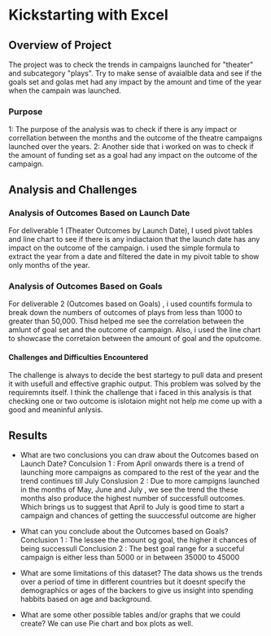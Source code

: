 # Kickstarting with Excel

## Overview of Project
The project was to check the trends in campaigns launched for "theater" and subcategory "plays". Try to make sense of avaialble data and see if the goals set and golas met had any impact by the amount and time of the year when the campain was launched. 

### Purpose
1: The purpose of the analysis was to check if there is any impact or correllation between the months and the outcome of the theatre campaigns launched over the years. 
2: Another side that i worked on was to check if the amount of funding set as a goal had any impact on the outcome of the campaign. 

## Analysis and Challenges

### Analysis of Outcomes Based on Launch Date
For deliverable 1 (Theater Outcomes by Launch Date), I used pivot tables and line chart to see if there is any indiactaion that the launch date has any impact on the outcome of the campaign. i used the simple formula to extract the year from a date and filtered the date in my pivoit table to show only months of the year.

### Analysis of Outcomes Based on Goals
For deliverable 2 (Outcomes based on Goals) , i used countifs formula to break down the numbers of outcomes of plays from less than 1000 to greater than 50,000. Thisd helped me see the correlation between the amlunt of goal set and the outcome of campaign. Also, i used the line chart to showcase the corretaion between the amount of goal and the oputcome.

#### Challenges and Difficulties Encountered
The challenge is always to decide the best startegy to pull data and present it with usefull and effective graphic output. This problem was solved by the requiremnts itself. I think the challenge that i faced in this analysis is that checking one or two outcome is islotaion might not help me come up with a good and meaninful anlysis.

## Results

- What are two conclusions you can draw about the Outcomes based on Launch Date?
Conculsion 1 : From April onwards there is a trend of launching more campaigns as compared to the rest of the year and the trend continues till July
Conslusion 2 : Due to more campigns launched in the months of May, June and July , we see the trend the these months also produce the highest number of successfull outcomes. 
Which brings us to suggest that April to July is good time to start a campaign and chances of getting the suuccessful outcome are higher

- What can you conclude about the Outcomes based on Goals?
Conclusion 1 : The lessee the amount og goal, the higher it chances of being successull
Conclusion 2 : The best goal range for a succeful campaign is either less than 5000 or in between 35000 to 45000
- What are some limitations of this dataset?
The data shows us the trends over a period of time in different countries but it doesnt specify the demographics or ages of the backers to give us insight into spending habbits based on age and background.
- What are some other possible tables and/or graphs that we could create?
We can use Pie chart and box plots as well. 


